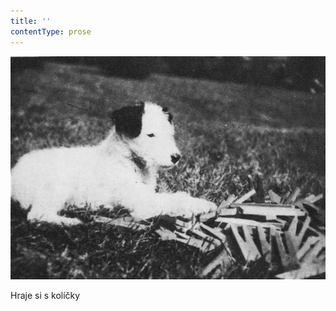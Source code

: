 ```yaml
---
title: ''
contentType: prose
---
```


![dasenka_fotky_009](./resources/dasenka_fotky_009.jpg)  

Hraje si s kolíčky
